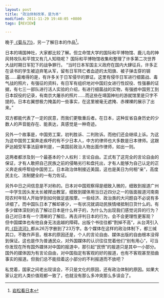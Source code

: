 ```yaml
---
layout: post
title: "政治体制改革，是为本"
modified: 2011-11-29 19:48:05 +0800
tags: [REVIEW]

---
```


晚于[《菊与刀》]，另一了解日本的作品[^This book]。 
 
日本的靖国神社，大家都比较了解。但立命馆大学的国际和平博物馆、鹿儿岛的神风特攻队和平馆又有几人知晓呢？ 
国际和平博物馆收集和整理了许多第二次世界大战时期日军犯下的战争罪行。 
“当时日本军国主义政府在国内大肆征兵，许多正在读书的学生被迫弃笔从军，留有日军阵亡者血迹的太阳旗、被子弹击穿的钢盔……最难得的是，有许多关于日军侵华的罪证。这里有侵华日军进行细菌战、毒气战的照片，有强征的资料，有日军有组织地对中国妇女进行性奴役、性强暴的证据，有七三一部队进行活人实验的介绍，有进行细菌战的实物，有强掳中国劳工到日本奴役的记录，有南京大屠杀的照片……而这些在靖国神社的游就馆里是只字不提的。日本右翼想极力掩盖的一些事实，在这里被毫无遮掩、赤裸裸的展示了出来。” 
 
双方都能代表了一定的民意，而我们更敬重后者。在日本，这种反省自身历史的少数人的声音能存在、能表达，真感觉是一种奇迹。 
 
另外一个故事是，中国劳工案，初判胜诉、二判败诉。而他们还会继续上诉。为这为这中国劳工案奔走疾呼的有不少日本人，中方的律师也大多数是日本律师。这跟萨达姆受军事法庭审判是，一美国前政治人物出面作律师，如出一则。 
 
这两者都涉及到一个最基本的个人权利：言论自由。正式有了这完全的言论自由的保证，才有人敢把自己民族之前的侵略劣行和盘托出，才有人能够为自己认定的正义奔走疾呼帮组中国劳工。日本政治体制接近美国，这也是美日为何相“亲”，高度民主化、法制健全的一有力佐证。 
 
另外中日之间信息是不对称的。日本对中国观察得是细致入微的，细致到报道广州一中学生因头发太长被撵出教室，细致到媒体用当日近四分之一的版面报道河南南阳农村年轻人开始学到如何做足底按摩。一些经济、政治类的大问题自不必说有多详细了。而中国队日本了解却甚少，一有状况就调动民族情绪抵制日货什么的。有多少媒体深刻的去了解过日本是什么样子的，为什么为出现我们感觉诧异的行为？自己对日本有一个清晰的了解后，再去评判日本的行为，会不会更理性更客观？ 
但中国媒体也有他自身无法逾越的障碍。出版个书往往都“割掉不高”，从台湾引入的[《巨流河》]都从26万字删到了23万字。各个媒体在这样的政治体制下，都三缄其口，不敢作声音。根本的原因还是，个人的言论自由、媒体出版的自由根本没得到保证。这也是作为普通民众，对外国媒体的认识往往觉着他们“别有用心”，可当你发现在所有国外媒体对中国的报道中，那引起“民愤”的报道只是其中一小部分。国外的媒体因为有言论自由，对中国指定有客观的好的报道，也有不客观甚至扭曲事实的报道。但我们总不能扭着这小部分的不利报道而不放吧？ 
 
私觉着，国家之间老出现误会，不只是文化的原因，还有政治体制的原因。如果大家认定的人类价值观都一致了，也就没有那么多冲突那么多误会了。

[^This book]: [岩松看日本](http://book.douban.com/subject/2261379/)

[《菊与刀》]: http://book.douban.com/subject/1022238/
[《巨流河》]: http://book.douban.com/subject/4842446/
